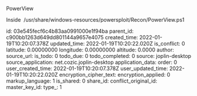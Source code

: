 PowerView

Inside  /usr/share/windows-resources/powersploit/Recon/PowerView.ps1

id: 03e545fecf6c4b83aa0991000e1f94ba
parent_id: c900bb1263d649dd801144a9657e4075
created_time: 2022-01-19T10:20:07.378Z
updated_time: 2022-01-19T10:20:22.020Z
is_conflict: 0
latitude: 0.00000000
longitude: 0.00000000
altitude: 0.0000
author: 
source_url: 
is_todo: 0
todo_due: 0
todo_completed: 0
source: joplin-desktop
source_application: net.cozic.joplin-desktop
application_data: 
order: 0
user_created_time: 2022-01-19T10:20:07.378Z
user_updated_time: 2022-01-19T10:20:22.020Z
encryption_cipher_text: 
encryption_applied: 0
markup_language: 1
is_shared: 0
share_id: 
conflict_original_id: 
master_key_id: 
type_: 1